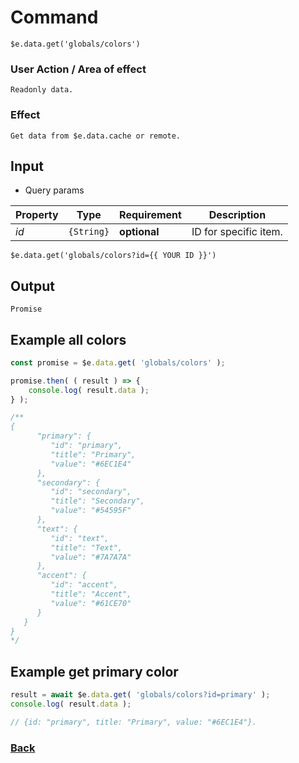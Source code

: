 # Command
  `$e.data.get('globals/colors')`

### User Action / Area of effect
    Readonly data.
     
### Effect
    Get data from $e.data.cache or remote.

## Input
* Query params

| Property          | Type                  | Requirement   | Description |
|---                |---                    |---            |---|
| _id_              | `{String}`            | **optional**  | ID for specific item.
   `$e.data.get('globals/colors?id={{ YOUR ID }}')`

## Output
    Promise

## Example all colors
```javascript
const promise = $e.data.get( 'globals/colors' );

promise.then( ( result ) => {
    console.log( result.data );
} );

/**
{
      "primary": {
         "id": "primary",
         "title": "Primary",
         "value": "#6EC1E4"
      },
      "secondary": {
         "id": "secondary",
         "title": "Secondary",
         "value": "#54595F"
      },
      "text": {
         "id": "text",
         "title": "Text",
         "value": "#7A7A7A"
      },
      "accent": {
         "id": "accent",
         "title": "Accent",
         "value": "#61CE70"
      }
   }
}
*/
```
## Example get primary color
```javascript
result = await $e.data.get( 'globals/colors?id=primary' );
console.log( result.data ); 

// {id: "primary", title: "Primary", value: "#6EC1E4"}.
```
### [Back](usability.index.md) 
